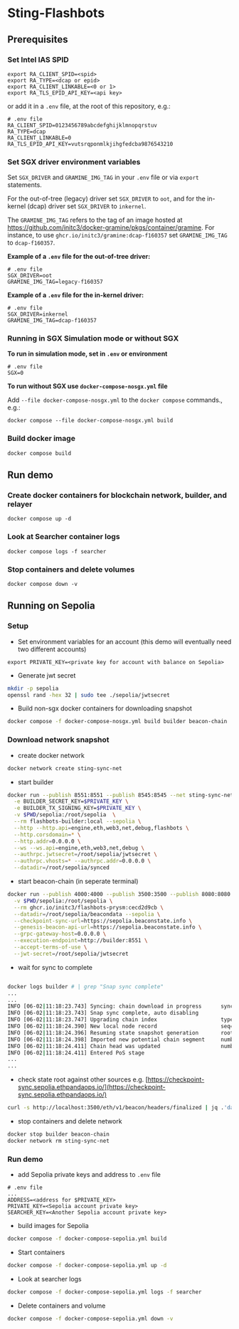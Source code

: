 # Sting-Flashbots

## Prerequisites

### Set Intel IAS SPID

```
export RA_CLIENT_SPID=<spid>
export RA_TYPE=<dcap or epid>
export RA_CLIENT_LINKABLE=<0 or 1>
export RA_TLS_EPID_API_KEY=<api key>
```

or add it in a `.env` file, at the root of this repository, e.g.:

```env
# .env file
RA_CLIENT_SPID=0123456789abcdefghijklmnopqrstuv
RA_TYPE=dcap
RA_CLIENT_LINKABLE=0
RA_TLS_EPID_API_KEY=vutsrqponmlkjihgfedcba9876543210
```

### Set SGX driver environment variables
Set `SGX_DRIVER` and `GRAMINE_IMG_TAG` in your `.env` file or via `export` statements.

For the out-of-tree (legacy) driver set `SGX_DRIVER` to `oot`, and for the in-kernel
(dcap) driver set `SGX_DRIVER` to `inkernel`.

The `GRAMINE_IMG_TAG` refers to the tag of an image hosted at
https://github.com/initc3/docker-gramine/pkgs/container/gramine. For instance, to use
`ghcr.io/initc3/gramine:dcap-f160357` set `GRAMINE_IMG_TAG` to `dcap-f160357`.

**Example of a `.env` file for the out-of-tree driver:**

```env
# .env file
SGX_DRIVER=oot
GRAMINE_IMG_TAG=legacy-f160357
```

**Example of a `.env` file for the in-kernel driver:**

```env
# .env file
SGX_DRIVER=inkernel
GRAMINE_IMG_TAG=dcap-f160357
```

### Running in SGX Simulation mode or without SGX

**To run in simulation mode, set in `.env` or environment**

```env
# .env file
SGX=0
```

**To run without SGX use `docker-compose-nosgx.yml` file**

Add `--file docker-compose-nosgx.yml` to the `docker compose` commands., e.g.:
```
docker compose --file docker-compose-nosgx.yml build
```


### Build docker image

```
docker compose build 
```

## Run demo

### Create docker containers for blockchain network, builder, and relayer

```
docker compose up -d
```

### Look at Searcher container logs

```
docker compose logs -f searcher 
```

### Stop containers and delete volumes

```
docker compose down -v
```

## Running on Sepolia

### Setup 

* Set environment variables for an account (this demo will eventually need two different accounts)

```env
export PRIVATE_KEY=<private key for account with balance on Sepolia>
```

* Generate jwt secret 

```bash
mkdir -p sepolia
openssl rand -hex 32 | sudo tee ./sepolia/jwtsecret
```

* Build non-sgx docker containers for downloading snapshot

```bash
docker compose -f docker-compose-nosgx.yml build builder beacon-chain
```

### Download network snapshot

* create docker network 

```bash
docker network create sting-sync-net
```

* start builder

```bash
docker run --publish 8551:8551 --publish 8545:8545 --net sting-sync-net --name builder \
  -e BUILDER_SECRET_KEY=$PRIVATE_KEY \
  -e BUILDER_TX_SIGNING_KEY=$PRIVATE_KEY \
  -v $PWD/sepolia:/root/sepolia  \
  --rm flashbots-builder:local --sepolia \
  --http --http.api=engine,eth,web3,net,debug,flashbots \
  --http.corsdomain=* \
  --http.addr=0.0.0.0 \
  --ws --ws.api=engine,eth,web3,net,debug \
  --authrpc.jwtsecret=/root/sepolia/jwtsecret \
  --authrpc.vhosts=* --authrpc.addr=0.0.0.0 \
  --datadir=/root/sepolia/synced
```

* start beacon-chain (in seperate terminal)

```bash
docker run --publish 4000:4000 --publish 3500:3500 --publish 8080:8080 --net sting-sync-net --name beacon-chain \
  -v $PWD/sepolia:/root/sepolia \
  --rm ghcr.io/initc3/flashbots-prysm:cecd2d9cb \
  --datadir=/root/sepolia/beacondata --sepolia \
  --checkpoint-sync-url=https://sepolia.beaconstate.info \
  --genesis-beacon-api-url=https://sepolia.beaconstate.info \
  --grpc-gateway-host=0.0.0.0 \
  --execution-endpoint=http://builder:8551 \
  --accept-terms-of-use \
  --jwt-secret=/root/sepolia/jwtsecret 
```

* wait for sync to complete

```bash

docker logs builder # | grep "Snap sync complete"
...
...
INFO [06-02|11:18:23.743] Syncing: chain download in progress      synced=100.00% chain=12.23GiB   headers=3,609,948@1.16GiB    bodies=3,609,948@9.37GiB    receipts=3,609,948@1.71GiB    eta=0s
INFO [06-02|11:18:23.743] Snap sync complete, auto disabling 
INFO [06-02|11:18:23.747] Upgrading chain index                    type=bloombits               percentage=0
INFO [06-02|11:18:24.390] New local node record                    seq=1,685,715,593,349 id=9b35988b6158e5af ip=38.65.223.112 udp=30303 tcp=30303
INFO [06-02|11:18:24.396] Resuming state snapshot generation       root=aa662a..06f1ed in=087068..71eb36 at=a1228e..84f3fc accounts=168,867              slots=654,628              storage=59.48MiB dangling=0 elapsed=6.167s        eta=3m0.938s
INFO [06-02|11:18:24.398] Imported new potential chain segment     number=3,609,949 hash=5428a4..d8898d blocks=1   txs=113  mgas=11.586  elapsed=63.766ms      mgasps=181.691 dirty=34.11MiB
INFO [06-02|11:18:24.411] Chain head was updated                   number=3,609,949 hash=5428a4..d8898d root=2d6bc9..202ecf elapsed=2.04271ms
INFO [06-02|11:18:24.411] Entered PoS stage 
...
...
```

* check state root against other sources e.g. [https://checkpoint-sync.sepolia.ethpandaops.io/](https://checkpoint-sync.sepolia.ethpandaops.io/)

```bash
curl -s http://localhost:3500/eth/v1/beacon/headers/finalized | jq .'data.header.message'
```

* stop containers and delete network

```bash
docker stop builder beacon-chain
docker network rm sting-sync-net
```

### Run demo


* add Sepolia private keys and address to `.env` file

```env
# .env file
...
ADDRESS=<address for $PRIVATE_KEY>
PRIVATE_KEY=<Sepolia account private key>
SEARCHER_KEY=<Another Sepolia account private key>
```

* build images for Sepolia

```bash
docker compose -f docker-compose-sepolia.yml build
```

* Start containers

```bash
docker compose -f docker-compose-sepolia.yml up -d
```

* Look at searcher logs

```bash
docker compose -f docker-compose-sepolia.yml logs -f searcher 
```

* Delete containers and volume

```bash
docker compose -f docker-compose-sepolia.yml down -v
```